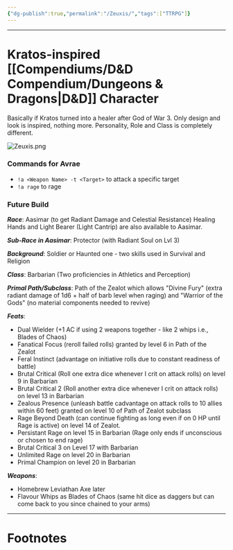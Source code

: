 ```yaml
---
{"dg-publish":true,"permalink":"/Zeuxis/","tags":["TTRPG"]}
---
```



---
# Kratos-inspired [[Compendiums/D&D Compendium/Dungeons & Dragons\|D&D]] Character
Basically if Kratos turned into a healer after God of War 3. Only design and look is inspired, nothing more. Personality, Role and Class is completely different.

![Zeuxis.png](/img/user/Vaulted%20Images/Zeuxis.png)

### Commands for Avrae
- `!a <Weapon Name> -t <Target>` to attack a specific target
- `!a rage` to rage


### Future Build

***Race***: Aasimar (to get Radiant Damage and Celestial Resistance)
Healing Hands and Light Bearer (Light Cantrip) are also available to Aasimar.

***Sub-Race in Aasimar***: Protector (with Radiant Soul on Lvl 3)

***Background***: Soldier or Haunted one - two skills used in Survival and Religion

***Class***: Barbarian (Two proficiencies in Athletics and Perception)

***Primal Path/Subclass***: Path of the Zealot which allows "Divine Fury" (extra radiant damage of 1d6 + half of barb level when raging) and "Warrior of the Gods" (no material components needed to revive)

***Feats***: 
- Dual Wielder (+1 AC if using 2 weapons together - like 2 whips i.e., Blades of Chaos)
- Fanatical Focus (reroll failed rolls) granted by level 6 in Path of the Zealot
- Feral Instinct (advantage on initiative rolls due to constant readiness of battle)
- Brutal Critical (Roll one extra dice whenever I crit on attack rolls) on level 9 in Barbarian 
- Brutal Critical 2 (Roll another extra dice whenever I crit on attack rolls) on level 13 in Barbarian
- Zealous Presence (unleash battle cadvantage on attack rolls to 10 allies within 60 feet) granted on level 10 of Path of Zealot subclass
- Rage Beyond Death (can continue fighting as long even if on 0 HP until Rage is active) on level 14 of Zealot.
- Persistant Rage on level 15 in Barbarian (Rage only ends if unconscious or chosen to end rage)
- Brutal Critical 3 on Level 17 with Barbarian
- Unlimited Rage on level 20 in Barbarian
- Primal Champion on level 20 in Barbarian

***Weapons***:
- Homebrew Leviathan Axe later
- Flavour Whips as Blades of Chaos (same hit dice as daggers but can come back to you since chained to your arms)


---
# Footnotes
